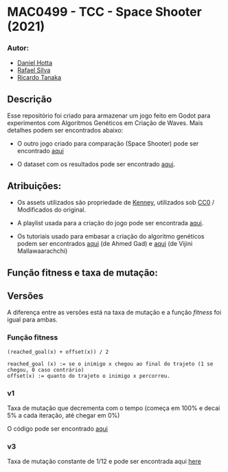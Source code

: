 
# MAC0499 - TCC - Space Shooter (2021)

### Autor:
 - [Daniel Hotta](https://github.com/HiimHotta)
 - [Rafael Silva](https://github.com/RGPRafael)
 - [Ricardo Tanaka](https://github.com/raktanaka)


## Descrição

Esse repositório foi criado para armazenar um jogo feito em Godot para experimentos com Algoritmos Genéticos em Criação de Waves. Mais detalhes podem ser encontrados abaixo:

- O outro jogo criado para comparação (Space Shooter) pode ser encontrado [aqui](https://github.com/RGPRafael/godot/)

- O dataset com os resultados pode ser encontrado [aqui](https://github.com/raktanaka/tcc-results).


## Atribuições:

- Os assets utilizados são propriedade de [Kenney](https://www.kenney.nl/assets/tower-defense-top-down), utilizados sob [CC0](https://creativecommons.org/publicdomain/zero/1.0/) / Modificados do original.

- A playlist usada para a criação do jogo pode ser encontrada [aqui](https://www.youtube.com/watch?v=wFdpCGbrVXI&list=PLZ-54sd-DMAJltIzTtZ6ZhC-9hkqYXyp6).

- Os tutoriais usado para embasar a criação do algoritmo genéticos podem ser encontrados [aqui](https://towardsdatascience.com/genetic-algorithm-implementation-in-python-5ab67bb124a6) (de Ahmed Gad) e [aqui](https://towardsdatascience.com/introduction-to-genetic-algorithms-including-example-code-e396e98d8bf3) (de Vijini Mallawaarachchi)

## Função fitness e taxa de mutação:

## Versões

A diferença entre as versões está na taxa de mutação e a função *fitness* foi igual para ambas.

### Função fitness

    (reached_goal(x) + offset(x)) / 2
    
    reached_goal (x) := se o inimigo x chegou ao final do trajeto (1 se chegou, 0 caso contrário)
    offset(x) := quanto do trajeto o inimigo x percorreu.

### v1
    
Taxa de mutação que decrementa com o tempo (começa em 100% e decai 5% a cada iteração, até chegar em 0%)

O código pode ser encontrado [aqui](https://github.com/RGPRafael/godot/blob/75b105c9fb2341809857c846e5d8567a2c38a37a/Singletons/AI.gd)

### v3

Taxa de mutação constante de 1/12 e pode ser encontrada aqui [here](https://github.com/RGPRafael/godot/commit/d2bad1efb8588b2d21efdcfd1738b513e0ad272e)


